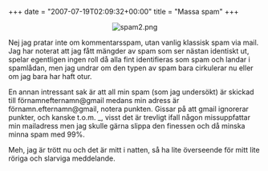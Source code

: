 +++
date = "2007-07-19T02:09:32+00:00"
title = "Massa spam"
+++

<p style="text-align: center">
  <img src="/images/2007/07/spam2.png" alt="spam2.png" />
</p>

Nej jag pratar inte om kommentarsspam, utan vanlig klassisk spam via mail. Jag har noterat att jag fått mängder av spam som ser nästan identiskt ut, spelar egentligen ingen roll då alla fint identifieras som spam och landar i spamlådan, men jag undrar om den typen av spam bara cirkulerar nu eller om jag bara har haft otur.

En annan intressant sak är att all min spam (som jag undersökt) är skickad till förnamnefternamn@gmail medans min adress är förnamn.efternamn@gmail, notera punkten. Gissar på att gmail ignorerar punkter, och kanske t.o.m. _, visst det är trevligt ifall någon missuppfattar min mailadress men jag skulle gärna slippa den finessen och då minska minna spam med 99%.

Meh, jag är trött nu och det är mitt i natten, så ha lite överseende för mitt lite röriga och slarviga meddelande.

<small></small>
